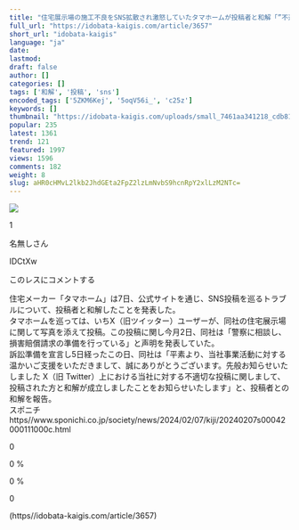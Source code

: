 ```yaml
---
title: "住宅展示場の施工不良をSNS拡散され激怒していたタマホームが投稿者と和解「”不適切”な投稿した方と和解が成立しました」"
full_url: "https://idobata-kaigis.com/article/3657"
short_url: "idobata-kaigis"
language: "ja"
date: 
lastmod: 
draft: false
author: []
categories: []
tags: ['和解', '投稿', 'sns']
encoded_tags: ['5ZKM6Kej', '5oqV56i_', 'c25z']
keywords: []
thumbnail: "https://idobata-kaigis.com/uploads/small_7461aa341218_cdb81d5b0f.jpg"
popular: 235
latest: 1361
trend: 121
featured: 1997
views: 1596
comments: 182
weight: 8
slug: aHR0cHMvL2lkb2JhdGEta2FpZ2lzLmNvbS9hcnRpY2xlLzM2NTc=
---
```


![](https://idobata-kaigis.com/uploads/small_7461aa341218_cdb81d5b0f.jpg)

<div><p class='text-pink-100 text-sm'><p class='mr-2'>1</p><p class='mr-2'>名無しさん</p><p class='hidden xlinline-block'>IDCtXw</p></p><p class='flex items-center text-gray-400'><p class='text-xs mdtext-sm hovercursor-pointer'>このレスにコメントする</p></p><p class='flex px-2 lgpx-8'><p class='tracking-wide break-all text-base lgtext-lg'>住宅メーカー「タマホーム」は7日、公式サイトを通じ、SNS投稿を巡るトラブルについて、投稿者と和解したことを発表した。<br>タマホームを巡っては、いちX（旧ツイッター）ユーザーが、同社の住宅展示場に関して写真を添えて投稿。この投稿に関し今月2日、同社は「警察に相談し、損害賠償請求の準備を行っている」と声明を発表していた。<br>訴訟準備を宣言し5日経ったこの日、同社は「平素より、当社事業活動に対する温かいご支援をいただきまして、誠にありがとうございます。先般お知らせいたしました X（旧 Twitter）上における当社に対する不適切な投稿に関しまして、投稿された方と和解が成立しましたことをお知らせいたします」と、投稿者との和解を報告。<br>スポニチ<br>https//www.sponichi.co.jp/society/news/2024/02/07/kiji/20240207s00042000111000c.html<br></p></p><p class='flex items-center mr-2 hovercursor-pointer'><p class='pl-1 text-sm mdtext-base'>0</p></p><p class=' w-full h-full bg-gray-200 absolute '></p><p class='text-white text-xs text-center'>0 %</p><p class='text-white text-xs text-center'>0 %</p><p class='flex items-center mr-2 hovercursor-pointer'><p class='pl-1 text-sm mdtext-base'>0</p></p></div>

(https//idobata-kaigis.com/article/3657)

